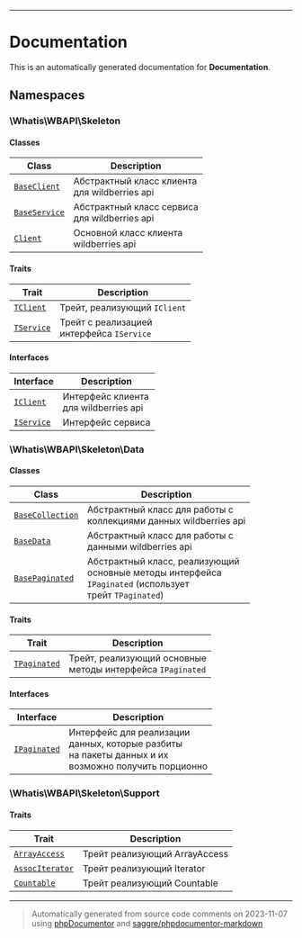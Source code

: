 
***

# Documentation



This is an automatically generated documentation for **Documentation**.


## Namespaces


### \Whatis\WBAPI\Skeleton

#### Classes

| Class | Description |
|-------|-------------|
| [`BaseClient`](./classes/Whatis/WBAPI/Skeleton/BaseClient.md) | Абстрактный класс клиента<br />для wildberries api|
| [`BaseService`](./classes/Whatis/WBAPI/Skeleton/BaseService.md) | Абстрактный класс сервиса<br />для wildberries api|
| [`Client`](./classes/Whatis/WBAPI/Skeleton/Client.md) | Основной класс клиента<br />wildberries api|


#### Traits

| Trait | Description |
|-------|-------------|
| [`TClient`](./classes/Whatis/WBAPI/Skeleton/TClient.md) | Трейт, реализующий `IClient`|
| [`TService`](./classes/Whatis/WBAPI/Skeleton/TService.md) | Трейт с реализацией<br />интерфейса `IService`|



#### Interfaces

| Interface | Description |
|-----------|-------------|
| [`IClient`](./classes/Whatis/WBAPI/Skeleton/IClient.md) | Интерфейс клиента<br />для wildberries api|
| [`IService`](./classes/Whatis/WBAPI/Skeleton/IService.md) | Интерфейс сервиса|



### \Whatis\WBAPI\Skeleton\Data

#### Classes

| Class | Description |
|-------|-------------|
| [`BaseCollection`](./classes/Whatis/WBAPI/Skeleton/Data/BaseCollection.md) | Абстрактный класс для работы с<br />коллекциями данных wildberries api|
| [`BaseData`](./classes/Whatis/WBAPI/Skeleton/Data/BaseData.md) | Абстрактный класс для работы с<br />данными wildberries api|
| [`BasePaginated`](./classes/Whatis/WBAPI/Skeleton/Data/BasePaginated.md) | Абстрактный класс, реализующий<br />основные методы интерфейса<br />`IPaginated` (использует<br />трейт `TPaginated`)|


#### Traits

| Trait | Description |
|-------|-------------|
| [`TPaginated`](./classes/Whatis/WBAPI/Skeleton/Data/TPaginated.md) | Трейт, реализующий основные<br />методы интерфейса `IPaginated`|



#### Interfaces

| Interface | Description |
|-----------|-------------|
| [`IPaginated`](./classes/Whatis/WBAPI/Skeleton/Data/IPaginated.md) | Интерфейс для реализации<br />данных, которые разбиты<br />на пакеты данных и их<br />возможно получить порционно|



### \Whatis\WBAPI\Skeleton\Support



#### Traits

| Trait | Description |
|-------|-------------|
| [`ArrayAccess`](./classes/Whatis/WBAPI/Skeleton/Support/ArrayAccess.md) | Трейт реализующий ArrayAccess|
| [`AssocIterator`](./classes/Whatis/WBAPI/Skeleton/Support/AssocIterator.md) | Трейт реализующий Iterator|
| [`Countable`](./classes/Whatis/WBAPI/Skeleton/Support/Countable.md) | Трейт реализующий Countable|




***
> Automatically generated from source code comments on 2023-11-07 using [phpDocumentor](http://www.phpdoc.org/) and [saggre/phpdocumentor-markdown](https://github.com/Saggre/phpDocumentor-markdown)
